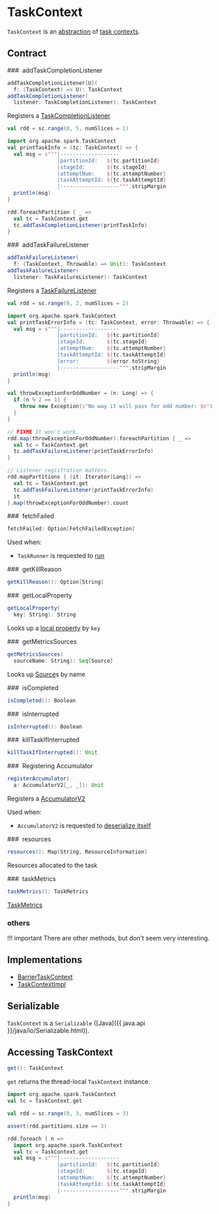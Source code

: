 # TaskContext

`TaskContext` is an [abstraction](#contract) of [task contexts](#implementations).

## Contract

### <span id="addTaskCompletionListener"> addTaskCompletionListener

```scala
addTaskCompletionListener[U](
  f: (TaskContext) => U): TaskContext
addTaskCompletionListener(
  listener: TaskCompletionListener): TaskContext
```

Registers a [TaskCompletionListener](../TaskCompletionListener.md)

```scala
val rdd = sc.range(0, 5, numSlices = 1)

import org.apache.spark.TaskContext
val printTaskInfo = (tc: TaskContext) => {
  val msg = s"""|-------------------
                |partitionId:   ${tc.partitionId}
                |stageId:       ${tc.stageId}
                |attemptNum:    ${tc.attemptNumber}
                |taskAttemptId: ${tc.taskAttemptId}
                |-------------------""".stripMargin
  println(msg)
}

rdd.foreachPartition { _ =>
  val tc = TaskContext.get
  tc.addTaskCompletionListener(printTaskInfo)
}
```

### <span id="addTaskFailureListener"> addTaskFailureListener

```scala
addTaskFailureListener(
  f: (TaskContext, Throwable) => Unit): TaskContext
addTaskFailureListener(
  listener: TaskFailureListener): TaskContext
```

Registers a [TaskFailureListener](../TaskFailureListener.md)

```scala
val rdd = sc.range(0, 2, numSlices = 2)

import org.apache.spark.TaskContext
val printTaskErrorInfo = (tc: TaskContext, error: Throwable) => {
  val msg = s"""|-------------------
                |partitionId:   ${tc.partitionId}
                |stageId:       ${tc.stageId}
                |attemptNum:    ${tc.attemptNumber}
                |taskAttemptId: ${tc.taskAttemptId}
                |error:         ${error.toString}
                |-------------------""".stripMargin
  println(msg)
}

val throwExceptionForOddNumber = (n: Long) => {
  if (n % 2 == 1) {
    throw new Exception(s"No way it will pass for odd number: $n")
  }
}

// FIXME It won't work.
rdd.map(throwExceptionForOddNumber).foreachPartition { _ =>
  val tc = TaskContext.get
  tc.addTaskFailureListener(printTaskErrorInfo)
}

// Listener registration matters.
rdd.mapPartitions { (it: Iterator[Long]) =>
  val tc = TaskContext.get
  tc.addTaskFailureListener(printTaskErrorInfo)
  it
}.map(throwExceptionForOddNumber).count
```

### <span id="fetchFailed"> fetchFailed

```scala
fetchFailed: Option[FetchFailedException]
```

Used when:

* `TaskRunner` is requested to [run](../executor/TaskRunner.md#run)

### <span id="getKillReason"> getKillReason

```scala
getKillReason(): Option[String]
```

### <span id="getLocalProperty"> getLocalProperty

```scala
getLocalProperty(
  key: String): String
```

Looks up a [local property](../SparkContext.md#localProperties) by `key`

### <span id="getMetricsSources"> getMetricsSources

```scala
getMetricsSources(
  sourceName: String): Seq[Source]
```

Looks up [Source](../metrics/Source.md)s by name

### <span id="isCompleted"> isCompleted

```scala
isCompleted(): Boolean
```

### <span id="isInterrupted"> isInterrupted

```scala
isInterrupted(): Boolean
```

### <span id="killTaskIfInterrupted"> killTaskIfInterrupted

```scala
killTaskIfInterrupted(): Unit
```

### <span id="registerAccumulator"> Registering Accumulator

```scala
registerAccumulator(
  a: AccumulatorV2[_, _]): Unit
```

Registers a [AccumulatorV2](../accumulators/AccumulatorV2.md)

Used when:

* `AccumulatorV2` is requested to [deserialize itself](../accumulators/AccumulatorV2.md#readObject)

### <span id="resources"> resources

```scala
resources(): Map[String, ResourceInformation]
```

Resources allocated to the task

### <span id="taskMetrics"> taskMetrics

```scala
taskMetrics(): TaskMetrics
```

[TaskMetrics](../executor/TaskMetrics.md)

### others

!!! important
    There are other methods, but don't seem very interesting.

## Implementations

* [BarrierTaskContext](BarrierTaskContext.md)
* [TaskContextImpl](TaskContextImpl.md)

## <span id="Serializable"> Serializable

`TaskContext` is a `Serializable` ([Java]({{ java.api }}/java/io/Serializable.html)).

## <span id="get"> Accessing TaskContext

```scala
get(): TaskContext
```

`get` returns the thread-local `TaskContext` instance.

```scala
import org.apache.spark.TaskContext
val tc = TaskContext.get
```

```scala
val rdd = sc.range(0, 3, numSlices = 3)

assert(rdd.partitions.size == 3)

rdd.foreach { n =>
  import org.apache.spark.TaskContext
  val tc = TaskContext.get
  val msg = s"""|-------------------
                |partitionId:   ${tc.partitionId}
                |stageId:       ${tc.stageId}
                |attemptNum:    ${tc.attemptNumber}
                |taskAttemptId: ${tc.taskAttemptId}
                |-------------------""".stripMargin
  println(msg)
}
```
